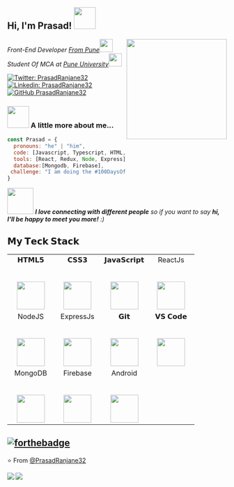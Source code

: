 <h2> Hi, I'm Prasad! <img src="https://media.giphy.com/media/LCdQfRfK3KfV2ykuwb/giphy.gif" width="50"></h2>
<img align='right' src="https://media.giphy.com/media/5i9nl3Y4JDRgcZW64M/giphy.gif" width="230">

<p><em>Front-End Developer <a href="https://www.google.com/maps/d/u/0/viewer?mid=1L_Lje1sw3gbh7Qvt1uCGzZgw_VA&hl=en_US&ll=18.44603916049767%2C73.89941228922515&z=18" target="_blank">From Pune</a><img src="https://media.giphy.com/media/fYSnHlufseco8Fh93Z/giphy.gif" width="30"></br>Student Of MCA at <a href="http://www.unipune.ac.in/">Pune University</a><img src="https://media.giphy.com/media/WUlplcMpOCEmTGBtBW/giphy.gif" width="30"> 
</em></p>

[![Twitter: PrasadRanjane32](https://img.shields.io/twitter/follow/PrasadRanjane32?style=social)](https://twitter.com/PrasadRanjane32)
[![Linkedin: PrasadRanjane32](https://img.shields.io/badge/-PrasadRanjane32-blue?style=flat-square&logo=Linkedin&logoColor=white&link=https://www.linkedin.com/in/PrasadRanjane32/)](https://www.linkedin.com/in/PrasadRanjane32/)
[![GitHub PrasadRanjane32](https://img.shields.io/github/followers/PrasadRanjane32?label=follow&style=social)](https://github.com/PrasadRanjane32)


### <img src="https://media.giphy.com/media/zbMRZx113HKBkeCwrm/giphy.gif" width="50"> A little more about me...  

```javascript
const Prasad = {
  pronouns: "he" | "him",
  code: [Javascript, Typescript, HTML, CSS, Python, Java],
  tools: [React, Redux, Node, Express],
  database:[Mongodb, Firebase],
 challenge: "I am doing the #100DaysOfCode challenge focused on react and typescript"
}
```

<img src="https://media.giphy.com/media/LnQjpWaON8nhr21vNW/giphy.gif" width="60"> <em><b>I love connecting with different people</b> so if you want to say <b>hi, I'll be happy to meet you more!</b> :)</em>
## 𝗠𝘆 𝗧𝗲𝗰𝗸 𝗦𝘁𝗮𝗰𝗸

<table>
  <tbody>
    <tr valign="top">
      <td width="25%" align="center">
        <span>𝗛𝗧𝗠𝗟𝟱</span><br><br><br>
        <img height="64px" src="https://cdn.svgporn.com/logos/html-5.svg">
      </td>
      <td width="25%" align="center">
        <span>𝗖𝗦𝗦𝟯</span><br><br><br>
        <img height="64px" src="https://cdn.svgporn.com/logos/css-3.svg">
      </td>
      <td width="25%" align="center">
        <span>𝗝𝗮𝘃𝗮𝗦𝗰𝗿𝗶𝗽𝘁</span><br><br><br>
        <img height="64px" src="https://cdn.svgporn.com/logos/javascript.svg">
      </td>
      <td width="25%" align="center">
        <span>ReactJs</span><br><br><br>
        <img height="64px" src="https://cdn.svgporn.com/logos/react.svg">
      </td>
    </tr>
    <tr valign="top">
      <td width="25%" align="center">
        <span>NodeJS</span><br><br><br>
        <img height="64px" src="https://cdn.svgporn.com/logos/nodejs.svg">
      </td>
      <td width="25%" align="center">
        <span>ExpressJs</span><br><br><br>
        <img height="64px" src="https://cdn.svgporn.com/logos/express.svg">
      </td>
      <td width="25%" align="center">
        <span>𝗚𝗶𝘁</span><br><br><br>
        <img height="64px" src="https://cdn.svgporn.com/logos/git-icon.svg">
      </td>
      <td width="25%" align="center">
        <span>𝗩𝗦 𝗖𝗼𝗱𝗲</span><br><br><br>
        <img height="64px" src="https://cdn.svgporn.com/logos/visual-studio-code.svg">
      </td>
    </tr>
    <tr valign="top">
      <td width="25%" align="center">
        <span>MongoDB</span><br><br><br>
        <img height="64px" src="https://cdn.svgporn.com/logos/mongodb.svg">
      </td>
      <td width="25%" align="center">
        <span>Firebase</span><br><br><br>
        <img height="64px" src="https://cdn.svgporn.com/logos/firebase.svg">
      </td>
      <td width="25%" align="center">
        <span>Android</span><br><br><br>
        <img height="64px" src="https://cdn.svgporn.com/logos/android.svg">
      </td>
    </tr>
  </tbody>
</table>

[![forthebadge](https://forthebadge.com/images/badges/built-with-love.svg)](https://forthebadge.com)
---

⭐️ From [@PrasadRanjane32](https://github.com/PrasadRanjane32)

<a href="https://github.com/PrasadRanjane/DeveloperFolio">
  <img align="left" src="https://github-readme-stats.vercel.app/api/pin/?username=PrasadRanjane&repo=DeveloperFolio" />
</a>

<a href="https://github.com/PrasadRanjane32/D-Map2">
  <img align="left" src="https://github-readme-stats.vercel.app/api/pin/?username=PrasadRanjane32&repo=D-Map2" />
</a>
